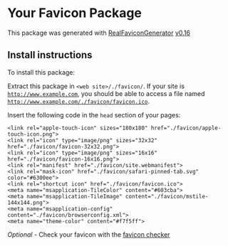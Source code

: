 # Your Favicon Package

This package was generated with [RealFaviconGenerator](https://realfavicongenerator.net/) [v0.16](https://realfavicongenerator.net/change_log#v0.16)

## Install instructions

To install this package:

Extract this package in <code>&lt;web site&gt;/./favicon/</code>. If your site is <code>http://www.example.com</code>, you should be able to access a file named <code>http://www.example.com/./favicon/favicon.ico</code>.

Insert the following code in the `head` section of your pages:

    <link rel="apple-touch-icon" sizes="180x180" href="./favicon/apple-touch-icon.png">
    <link rel="icon" type="image/png" sizes="32x32" href="./favicon/favicon-32x32.png">
    <link rel="icon" type="image/png" sizes="16x16" href="./favicon/favicon-16x16.png">
    <link rel="manifest" href="./favicon/site.webmanifest">
    <link rel="mask-icon" href="./favicon/safari-pinned-tab.svg" color="#6300ee">
    <link rel="shortcut icon" href="./favicon/favicon.ico">
    <meta name="msapplication-TileColor" content="#603cba">
    <meta name="msapplication-TileImage" content="./favicon/mstile-144x144.png">
    <meta name="msapplication-config" content="./favicon/browserconfig.xml">
    <meta name="theme-color" content="#f7f5ff">

*Optional* - Check your favicon with the [favicon checker](https://realfavicongenerator.net/favicon_checker)